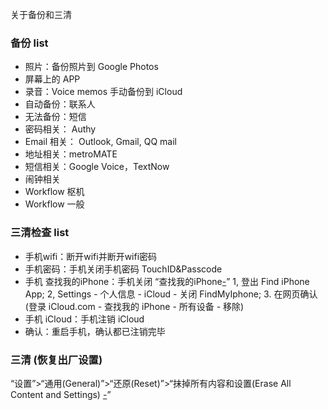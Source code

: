 
关于备份和三清

### 备份 list

- 照片：备份照片到 Google Photos 
- 屏幕上的 APP
- 录音：Voice memos 手动备份到 iCloud
- 自动备份：联系人
- 无法备份：短信
- 密码相关： Authy
- Email 相关： Outlook, Gmail, QQ mail 
- 地址相关：metroMATE
- 短信相关：Google Voice，TextNow
- 闹钟相关
- Workflow 枢机
- Workflow 一般

### 三清检查 list

- 手机wifi：断开wifi并断开wifi密码 
- 手机密码：手机关闭手机密码 TouchID&Passcode
- 手机 查找我的iPhone：手机关闭 “查找我的iPhone[-](https://support.apple.com/zh-cn/HT201441)” 
1, 登出 Find iPhone App; 2, Settings - 个人信息 - iCloud - 关闭 FindMyIphone; 3. 在网页确认 (登录 iCloud.com - 查找我的 iPhone - 所有设备 - 移除)
- 手机 iCloud：手机注销 iCloud
- 确认：重启手机，确认都已注销完毕

### 三清 (恢复出厂设置)

“设置”>“通用(General)”>“还原(Reset)”>“抹掉所有内容和设置(Erase All Content and Settings) [-](https://support.apple.com/zh-cn/ht201274)”


